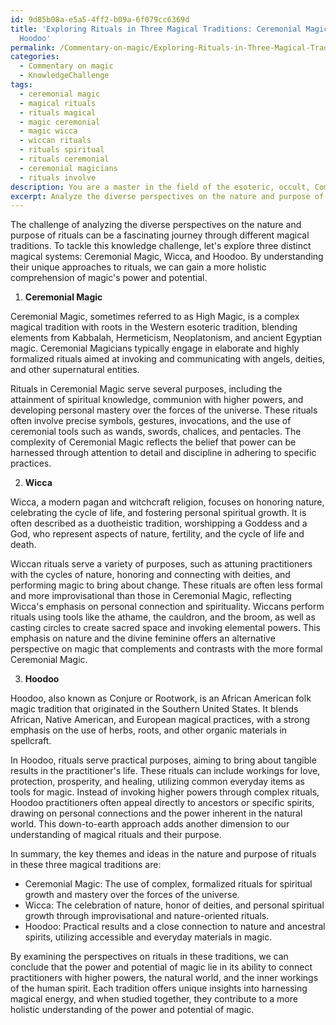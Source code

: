 ```yaml
---
id: 9d85b08a-e5a5-4ff2-b09a-6f079cc6369d
title: 'Exploring Rituals in Three Magical Traditions: Ceremonial Magic, Wicca, and
  Hoodoo'
permalink: /Commentary-on-magic/Exploring-Rituals-in-Three-Magical-Traditions-Ceremonial-Magic-Wicca-and-Hoodoo/
categories:
  - Commentary on magic
  - KnowledgeChallenge
tags:
  - ceremonial magic
  - magical rituals
  - rituals magical
  - magic ceremonial
  - magic wicca
  - wiccan rituals
  - rituals spiritual
  - rituals ceremonial
  - ceremonial magicians
  - rituals involve
description: You are a master in the field of the esoteric, occult, Commentary on magic and Education. You are a writer of tests, challenges, textbooks and deep knowledge on Commentary on magic for initiates and students to gain deep insights and understanding from. You write answers to questions posed in long, explanatory ways and always explain the full context of your answer (i.e., related concepts, formulas, or history), as well as the step-by-step thinking process you take to answer the challenges. Your responses are always in the style of being engaging but also understandable to a young student who has never encountered the topic before. Summarize the key themes, ideas, and conclusions at the end.
excerpt: Analyze the diverse perspectives on the nature and purpose of rituals in three different magical traditions, illustrating how their individual approaches contribute to a holistic comprehension of magic's power and potential.
---
```

The challenge of analyzing the diverse perspectives on the nature and purpose of rituals can be a fascinating journey through different magical traditions. To tackle this knowledge challenge, let's explore three distinct magical systems: Ceremonial Magic, Wicca, and Hoodoo. By understanding their unique approaches to rituals, we can gain a more holistic comprehension of magic's power and potential.

1. **Ceremonial Magic**

Ceremonial Magic, sometimes referred to as High Magic, is a complex magical tradition with roots in the Western esoteric tradition, blending elements from Kabbalah, Hermeticism, Neoplatonism, and ancient Egyptian magic. Ceremonial Magicians typically engage in elaborate and highly formalized rituals aimed at invoking and communicating with angels, deities, and other supernatural entities.

Rituals in Ceremonial Magic serve several purposes, including the attainment of spiritual knowledge, communion with higher powers, and developing personal mastery over the forces of the universe. These rituals often involve precise symbols, gestures, invocations, and the use of ceremonial tools such as wands, swords, chalices, and pentacles. The complexity of Ceremonial Magic reflects the belief that power can be harnessed through attention to detail and discipline in adhering to specific practices.

2. **Wicca**

Wicca, a modern pagan and witchcraft religion, focuses on honoring nature, celebrating the cycle of life, and fostering personal spiritual growth. It is often described as a duotheistic tradition, worshipping a Goddess and a God, who represent aspects of nature, fertility, and the cycle of life and death.

Wiccan rituals serve a variety of purposes, such as attuning practitioners with the cycles of nature, honoring and connecting with deities, and performing magic to bring about change. These rituals are often less formal and more improvisational than those in Ceremonial Magic, reflecting Wicca's emphasis on personal connection and spirituality. Wiccans perform rituals using tools like the athame, the cauldron, and the broom, as well as casting circles to create sacred space and invoking elemental powers. This emphasis on nature and the divine feminine offers an alternative perspective on magic that complements and contrasts with the more formal Ceremonial Magic.

3. **Hoodoo**

Hoodoo, also known as Conjure or Rootwork, is an African American folk magic tradition that originated in the Southern United States. It blends African, Native American, and European magical practices, with a strong emphasis on the use of herbs, roots, and other organic materials in spellcraft.

In Hoodoo, rituals serve practical purposes, aiming to bring about tangible results in the practitioner's life. These rituals can include workings for love, protection, prosperity, and healing, utilizing common everyday items as tools for magic. Instead of invoking higher powers through complex rituals, Hoodoo practitioners often appeal directly to ancestors or specific spirits, drawing on personal connections and the power inherent in the natural world. This down-to-earth approach adds another dimension to our understanding of magical rituals and their purpose.

In summary, the key themes and ideas in the nature and purpose of rituals in these three magical traditions are:

- Ceremonial Magic: The use of complex, formalized rituals for spiritual growth and mastery over the forces of the universe.
- Wicca: The celebration of nature, honor of deities, and personal spiritual growth through improvisational and nature-oriented rituals.
- Hoodoo: Practical results and a close connection to nature and ancestral spirits, utilizing accessible and everyday materials in magic.

By examining the perspectives on rituals in these traditions, we can conclude that the power and potential of magic lie in its ability to connect practitioners with higher powers, the natural world, and the inner workings of the human spirit. Each tradition offers unique insights into harnessing magical energy, and when studied together, they contribute to a more holistic understanding of the power and potential of magic.
